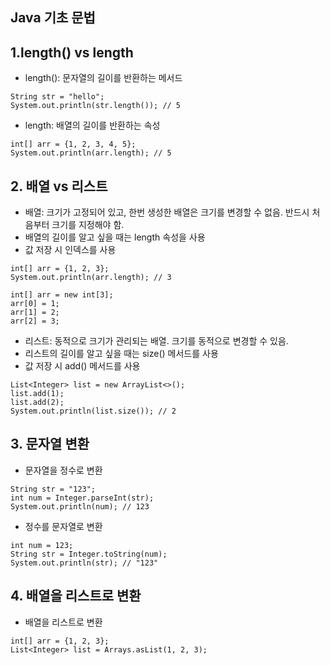 Java 기초 문법
---
## 1.length() vs length
- length(): 문자열의 길이를 반환하는 메서드
```
String str = "hello";
System.out.println(str.length()); // 5
```
- length: 배열의 길이를 반환하는 속성
```
int[] arr = {1, 2, 3, 4, 5};
System.out.println(arr.length); // 5
```

## 2. 배열 vs 리스트
- 배열: 크기가 고정되어 있고, 한번 생성한 배열은 크기를 변경할 수 없음. 반드시 처음부터 크기를 지정해야 함.
- 배열의 길이를 알고 싶을 때는 length 속성을 사용
- 값 저장 시 인덱스를 사용
```
int[] arr = {1, 2, 3};
System.out.println(arr.length); // 3

int[] arr = new int[3];
arr[0] = 1;
arr[1] = 2;
arr[2] = 3;
```

- 리스트: 동적으로 크기가 관리되는 배열. 크기를 동적으로 변경할 수 있음.
- 리스트의 길이를 알고 싶을 때는 size() 메서드를 사용
- 값 저장 시 add() 메서드를 사용
```
List<Integer> list = new ArrayList<>();
list.add(1);
list.add(2);
System.out.println(list.size()); // 2
```

## 3. 문자열 변환
- 문자열을 정수로 변환
```
String str = "123";
int num = Integer.parseInt(str);
System.out.println(num); // 123
```

- 정수를 문자열로 변환
```
int num = 123;
String str = Integer.toString(num);
System.out.println(str); // "123"
```

## 4. 배열을 리스트로 변환
- 배열을 리스트로 변환
```
int[] arr = {1, 2, 3};
List<Integer> list = Arrays.asList(1, 2, 3);
```
